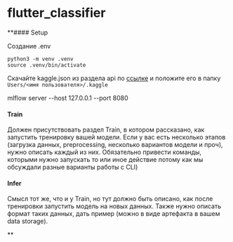 # flutter_classifier

\*\*#### Setup

Создание .env

```
python3 -m venv .venv
source .venv/bin/activate
```

Скачайте kaggle.json из раздела api по [ссылке](https://www.kaggle.com/settings)
и положите его в папку `Users/<имя пользователя>/.kaggle`

mlflow server --host 127.0.0.1 --port 8080

#### Train

Должен присутствовать раздел Train, в котором рассказано, как запустить
тренировку вашей модели. Если у вас есть несколько этапов (загрузка данных,
preprocessing, несколько вариантов модели и проч), нужно описать каждый из них.
Обязательно привести команды, которыми нужно запускать то или иное действие
потому как мы обсуждали разные варианты работы с CLI)

#### Infer

Смысл тот же, что и у Train, но тут должно быть описано, как после тренировки
запустить модель на новых данных. Также нужно описать формат таких данных, дать
пример (можно в виде артефакта в вашем data storage).

\*\*
